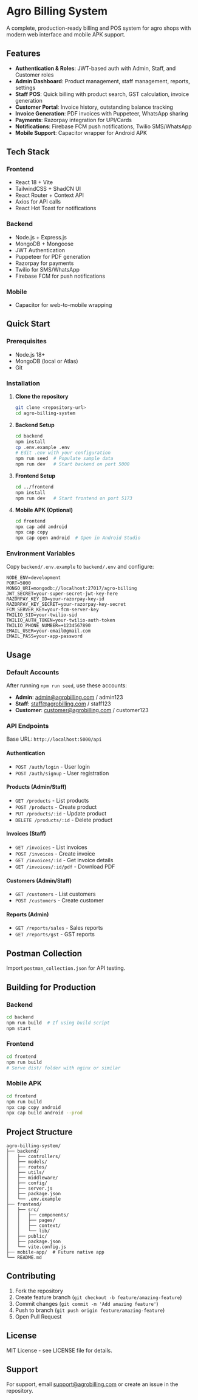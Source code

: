 # Agro Billing System

A complete, production-ready billing and POS system for agro shops with modern web interface and mobile APK support.

## Features

- **Authentication & Roles**: JWT-based auth with Admin, Staff, and Customer roles
- **Admin Dashboard**: Product management, staff management, reports, settings
- **Staff POS**: Quick billing with product search, GST calculation, invoice generation
- **Customer Portal**: Invoice history, outstanding balance tracking
- **Invoice Generation**: PDF invoices with Puppeteer, WhatsApp sharing
- **Payments**: Razorpay integration for UPI/Cards
- **Notifications**: Firebase FCM push notifications, Twilio SMS/WhatsApp
- **Mobile Support**: Capacitor wrapper for Android APK

## Tech Stack

### Frontend
- React 18 + Vite
- TailwindCSS + ShadCN UI
- React Router + Context API
- Axios for API calls
- React Hot Toast for notifications

### Backend
- Node.js + Express.js
- MongoDB + Mongoose
- JWT Authentication
- Puppeteer for PDF generation
- Razorpay for payments
- Twilio for SMS/WhatsApp
- Firebase FCM for push notifications

### Mobile
- Capacitor for web-to-mobile wrapping

## Quick Start

### Prerequisites
- Node.js 18+
- MongoDB (local or Atlas)
- Git

### Installation

1. **Clone the repository**
   ```bash
   git clone <repository-url>
   cd agro-billing-system
   ```

2. **Backend Setup**
   ```bash
   cd backend
   npm install
   cp .env.example .env
   # Edit .env with your configuration
   npm run seed  # Populate sample data
   npm run dev   # Start backend on port 5000
   ```

3. **Frontend Setup**
   ```bash
   cd ../frontend
   npm install
   npm run dev   # Start frontend on port 5173
   ```

4. **Mobile APK (Optional)**
   ```bash
   cd frontend
   npx cap add android
   npx cap copy
   npx cap open android  # Open in Android Studio
   ```

### Environment Variables

Copy `backend/.env.example` to `backend/.env` and configure:

```env
NODE_ENV=development
PORT=5000
MONGO_URI=mongodb://localhost:27017/agro-billing
JWT_SECRET=your-super-secret-jwt-key-here
RAZORPAY_KEY_ID=your-razorpay-key-id
RAZORPAY_KEY_SECRET=your-razorpay-key-secret
FCM_SERVER_KEY=your-fcm-server-key
TWILIO_SID=your-twilio-sid
TWILIO_AUTH_TOKEN=your-twilio-auth-token
TWILIO_PHONE_NUMBER=+1234567890
EMAIL_USER=your-email@gmail.com
EMAIL_PASS=your-app-password
```

## Usage

### Default Accounts
After running `npm run seed`, use these accounts:

- **Admin**: admin@agrobilling.com / admin123
- **Staff**: staff@agrobilling.com / staff123
- **Customer**: customer@agrobilling.com / customer123

### API Endpoints

Base URL: `http://localhost:5000/api`

#### Authentication
- `POST /auth/login` - User login
- `POST /auth/signup` - User registration

#### Products (Admin/Staff)
- `GET /products` - List products
- `POST /products` - Create product
- `PUT /products/:id` - Update product
- `DELETE /products/:id` - Delete product

#### Invoices (Staff)
- `GET /invoices` - List invoices
- `POST /invoices` - Create invoice
- `GET /invoices/:id` - Get invoice details
- `GET /invoices/:id/pdf` - Download PDF

#### Customers (Admin/Staff)
- `GET /customers` - List customers
- `POST /customers` - Create customer

#### Reports (Admin)
- `GET /reports/sales` - Sales reports
- `GET /reports/gst` - GST reports

## Postman Collection

Import `postman_collection.json` for API testing.

## Building for Production

### Backend
```bash
cd backend
npm run build  # If using build script
npm start
```

### Frontend
```bash
cd frontend
npm run build
# Serve dist/ folder with nginx or similar
```

### Mobile APK
```bash
cd frontend
npm run build
npx cap copy android
npx cap build android --prod
```

## Project Structure

```
agro-billing-system/
├── backend/
│   ├── controllers/
│   ├── models/
│   ├── routes/
│   ├── utils/
│   ├── middleware/
│   ├── config/
│   ├── server.js
│   ├── package.json
│   └── .env.example
├── frontend/
│   ├── src/
│   │   ├── components/
│   │   ├── pages/
│   │   ├── context/
│   │   └── lib/
│   ├── public/
│   ├── package.json
│   └── vite.config.js
├── mobile-app/  # Future native app
└── README.md
```

## Contributing

1. Fork the repository
2. Create feature branch (`git checkout -b feature/amazing-feature`)
3. Commit changes (`git commit -m 'Add amazing feature'`)
4. Push to branch (`git push origin feature/amazing-feature`)
5. Open Pull Request

## License

MIT License - see LICENSE file for details.

## Support

For support, email support@agrobilling.com or create an issue in the repository.
